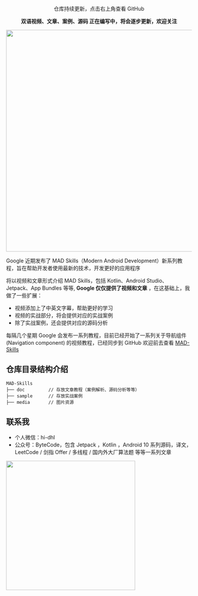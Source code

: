 <p align="center"> 仓库持续更新，点击右上角查看 GitHub</p>

<p align="center"> <b>双语视频、文章、案例、源码 正在编写中，将会逐步更新，欢迎关注</b></p>

<p align="center">
<img src='http://cdn.51git.cn/2020-10-27-16037712931256.jpg' width = 600px/>
</p>

Google 近期发布了 MAD Skills（Modern Android Development）新系列教程，旨在帮助开发者使用最新的技术，开发更好的应用程序

将以视频和文章形式介绍 MAD Skills，包括 Kotlin、Android Studio、Jetpack、App Bundles 等等, **Google 仅仅提供了视频和文章** ，在这基础上，我做了一些扩展：

* 视频添加上了中英文字幕，帮助更好的学习
* 视频的实战部分，将会提供对应的实战案例
* 除了实战案例，还会提供对应的源码分析

每隔几个星期 Google 会发布一系列教程，目前已经开始了一系列关于导航组件 (Navigation component) 的视频教程，已经同步到 GitHub 欢迎前去查看 [MAD-Skills](https://github.com/hi-dhl/MAD-Skills.git)


## 仓库目录结构介绍

```
MAD-Skills
├── doc         // 存放文章教程（案例解析、源码分析等等）
├── sample      // 存放实战案例
├── media       // 图片资源
```

## 联系我

* 个人微信：hi-dhl
* 公众号：ByteCode，包含 Jetpack ，Kotlin ，Android 10 系列源码，译文，LeetCode / 剑指 Offer / 多线程 / 国内外大厂算法题 等等一系列文章

<img src='http://cdn.51git.cn/2020-10-20-151047.png' width = 350px/>




